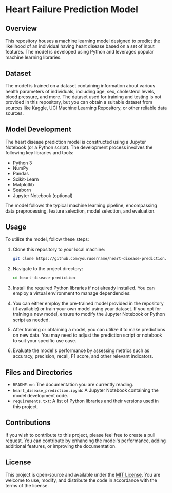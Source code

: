 # Heart Failure Prediction Model

## Overview

This repository houses a machine learning model designed to predict the likelihood of an individual having heart disease based on a set of input features. The model is developed using Python and leverages popular machine learning libraries.

## Dataset

The model is trained on a dataset containing information about various health parameters of individuals, including age, sex, cholesterol levels, blood pressure, and more. The dataset used for training and testing is not provided in this repository, but you can obtain a suitable dataset from sources like Kaggle, UCI Machine Learning Repository, or other reliable data sources.

## Model Development

The heart disease prediction model is constructed using a Jupyter Notebook (or a Python script). The development process involves the following key libraries and tools:

- Python 3
- NumPy
- Pandas
- Scikit-Learn
- Matplotlib
- Seaborn
- Jupyter Notebook (optional)

The model follows the typical machine learning pipeline, encompassing data preprocessing, feature selection, model selection, and evaluation.

## Usage

To utilize the model, follow these steps:

1. Clone this repository to your local machine:

   ```bash
   git clone https://github.com/yourusername/heart-disease-prediction.git
   ```

2. Navigate to the project directory:

   ```bash
   cd heart-disease-prediction
   ```

3. Install the required Python libraries if not already installed. You can employ a virtual environment to manage dependencies:

4. You can either employ the pre-trained model provided in the repository (if available) or train your own model using your dataset. If you opt for training a new model, ensure to modify the Jupyter Notebook or Python script as needed.

5. After training or obtaining a model, you can utilize it to make predictions on new data. You may need to adjust the prediction script or notebook to suit your specific use case.

6. Evaluate the model's performance by assessing metrics such as accuracy, precision, recall, F1 score, and other relevant indicators.

## Files and Directories

- `README.md`: The documentation you are currently reading.
- `heart_disease_prediction.ipynb`: A Jupyter Notebook containing the model development code.
- `requirements.txt`: A list of Python libraries and their versions used in this project.

## Contributions

If you wish to contribute to this project, please feel free to create a pull request. You can contribute by enhancing the model's performance, adding additional features, or improving the documentation.

## License

This project is open-source and available under the [MIT License](LICENSE). You are welcome to use, modify, and distribute the code in accordance with the terms of the license.
